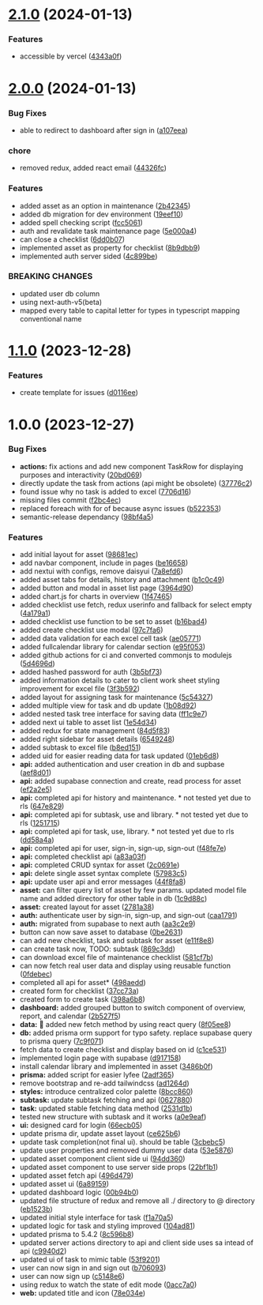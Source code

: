 # [2.1.0](https://github.com/hrithiqball/asset-management-app/compare/v2.0.0...v2.1.0) (2024-01-13)


### Features

* accessible by vercel ([4343a0f](https://github.com/hrithiqball/asset-management-app/commit/4343a0fac64aa419c90b7ec1b85ce67fee0a40a0))

# [2.0.0](https://github.com/hrithiqball/asset-management-app/compare/v1.1.0...v2.0.0) (2024-01-13)


### Bug Fixes

* able to redirect to dashboard after sign in ([a107eea](https://github.com/hrithiqball/asset-management-app/commit/a107eeab69667a6caff6bc361c21ba547ab21222))


### chore

* removed redux, added react email ([44326fc](https://github.com/hrithiqball/asset-management-app/commit/44326fc1c4bbd5f04568afd7d40ff75cf847d877))


### Features

* added asset as an option in maintenance ([2b42345](https://github.com/hrithiqball/asset-management-app/commit/2b423450346c40f76e250d7ae49230c7384e4f02))
* added db migration for dev environment ([19eef10](https://github.com/hrithiqball/asset-management-app/commit/19eef109192b3ba78c8ce07f7fb1e9b07203cc7f))
* added spell checking script ([fcc5061](https://github.com/hrithiqball/asset-management-app/commit/fcc50616f952866ce6dae2085abe63656712fbd3))
* auth and revalidate task maintenance page ([5e000a4](https://github.com/hrithiqball/asset-management-app/commit/5e000a4d195e538dd91beb740e183c25f3bd8c2d))
* can close a checklist ([6dd0b07](https://github.com/hrithiqball/asset-management-app/commit/6dd0b07c8ef665e80b880c636f7a3014b4eff9ec))
* implemented asset as property for checklist ([8b9dbb9](https://github.com/hrithiqball/asset-management-app/commit/8b9dbb9e16f20a1afe72322f241788df9924fcc9))
* implemented auth server sided ([4c899be](https://github.com/hrithiqball/asset-management-app/commit/4c899be9473a125b9eb1ea3462a9b2177a07b893))


### BREAKING CHANGES

* updated user db column
* using next-auth-v5(beta)
* mapped every table to capital letter for types in typescript mapping conventional name

# [1.1.0](https://github.com/hrithiqball/asset-management-app/compare/v1.0.0...v1.1.0) (2023-12-28)

### Features

- create template for issues ([d0116ee](https://github.com/hrithiqball/asset-management-app/commit/d0116eed39939bcad99f7087f69e908ef9b3d47c))

# 1.0.0 (2023-12-27)

### Bug Fixes

- **actions:** fix actions and add new component TaskRow for displaying purposes and interactivity ([20bd069](https://github.com/hrithiqball/asset-management-app/commit/20bd069c5d9552f445e2f0050464903685d98121))
- directly update the task from actions (api might be obsolete) ([37776c2](https://github.com/hrithiqball/asset-management-app/commit/37776c20c4b7edb7250f89257a83d0533240f444))
- found issue why no task is added to excel ([7706d16](https://github.com/hrithiqball/asset-management-app/commit/7706d16f4d0a17e5aae6c6f46fcff4ea3df56683))
- missing files commit ([f2bc4ec](https://github.com/hrithiqball/asset-management-app/commit/f2bc4ec70da51db1ee49f88dadef66a5cf4268d4))
- replaced foreach with for of because async issues ([b522353](https://github.com/hrithiqball/asset-management-app/commit/b5223534ebe3b73823f1a3e97f0eee0d7855114f))
- semantic-release dependancy ([98bf4a5](https://github.com/hrithiqball/asset-management-app/commit/98bf4a5963a6f825722169bd5a29d51e3a95931d))

### Features

- add initial layout for asset ([98681ec](https://github.com/hrithiqball/asset-management-app/commit/98681ece113990587a1b31fe785ca90ae324b886))
- add navbar component, include in pages ([be16658](https://github.com/hrithiqball/asset-management-app/commit/be166589a2557ee5b8fd3998f0c222d1725c12fb))
- add nextui with configs, remove daisyui ([7a8efd6](https://github.com/hrithiqball/asset-management-app/commit/7a8efd6bc6b5f46e04ceb5964aa493991ff3b5f1))
- added asset tabs for details, history and attachment ([b1c0c49](https://github.com/hrithiqball/asset-management-app/commit/b1c0c492a3f8abbd141a7fa2f6a2293930a8ed71))
- added button and modal in asset list page ([3964d90](https://github.com/hrithiqball/asset-management-app/commit/3964d907bdda047c52af65020f6adb74aa3deffa))
- added chart.js for charts in overview ([1f47465](https://github.com/hrithiqball/asset-management-app/commit/1f47465be744b00b1da3230950ac40a832ab0256))
- added checklist use fetch, redux userinfo and fallback for select empty ([4a179a1](https://github.com/hrithiqball/asset-management-app/commit/4a179a1d7beeb702e5b5910f82c36745d537d88c))
- added checklist use function to be set to asset ([b16bad4](https://github.com/hrithiqball/asset-management-app/commit/b16bad4de07cdfe5177f0855f35222bc93625d38))
- added create checklist use modal ([97c7fa6](https://github.com/hrithiqball/asset-management-app/commit/97c7fa67eda6784487bcd2f498dd1ce4583b3025))
- added data validation for each excel cell task ([ae05771](https://github.com/hrithiqball/asset-management-app/commit/ae057710e6d92c9ec5309b9a9c2d0c9321f496cd))
- added fullcalendar library for calendar section ([e95f053](https://github.com/hrithiqball/asset-management-app/commit/e95f053599c37e744e5ed3fceeb77c405b7bf50c))
- added github actions for ci and converted commonjs to modulejs ([5d4696d](https://github.com/hrithiqball/asset-management-app/commit/5d4696ddba6c05067b3334caff5a74b008ffd39e))
- added hashed password for auth ([3b5bf73](https://github.com/hrithiqball/asset-management-app/commit/3b5bf73378a7176527b31d95189854545ba71737))
- added information details to cater to client work sheet styling improvement for excel file ([3f3b592](https://github.com/hrithiqball/asset-management-app/commit/3f3b5927f38d70d137120183ac97ef529672c077))
- added layout for assigning task for maintenance ([5c54327](https://github.com/hrithiqball/asset-management-app/commit/5c5432786c35032cf15e440ff934086be1e4868a))
- added multiple view for task and db update ([1b08d92](https://github.com/hrithiqball/asset-management-app/commit/1b08d92e63415b870531182bef923b8284d645b0))
- added nested task tree interface for saving data ([ff1c9e7](https://github.com/hrithiqball/asset-management-app/commit/ff1c9e7d531a5d27c50595f3d1c8eb6414aeccae))
- added next ui table to asset list ([1e54d34](https://github.com/hrithiqball/asset-management-app/commit/1e54d34268f122e44693c00d279d505e74efea03))
- added redux for state management ([84d5f83](https://github.com/hrithiqball/asset-management-app/commit/84d5f8333d6f55f96c307230afb64f34e55e5e15))
- added right sidebar for asset details ([6549248](https://github.com/hrithiqball/asset-management-app/commit/654924825827483885a682a43a7f6fc09adf9e2d))
- added subtask to excel file ([b8ed151](https://github.com/hrithiqball/asset-management-app/commit/b8ed15181a966cae2171f1a40d12d729436ebd94))
- added uid for easier reading data for task updated ([01eb6d8](https://github.com/hrithiqball/asset-management-app/commit/01eb6d86d4ddb5a0c6998f5adaf075ee4b795d04))
- **api:** added authentication and user creation in db and supbase ([aef8d01](https://github.com/hrithiqball/asset-management-app/commit/aef8d0173539644eae870ae70b016388080c89f5))
- **api:** added supabase connection and create, read process for asset ([ef2a2e5](https://github.com/hrithiqball/asset-management-app/commit/ef2a2e591aab7cdd3023152cae978f011322fd90))
- **api:** completed api for history and maintenance. \* not tested yet due to rls ([647e829](https://github.com/hrithiqball/asset-management-app/commit/647e829f6943698604cb866d69bec013802bc758))
- **api:** completed api for subtask, use and library. \* not tested yet due to rls ([1251715](https://github.com/hrithiqball/asset-management-app/commit/1251715f476c23f7159b358c5f013019f2e45e20))
- **api:** completed api for task, use, library. \* not tested yet due to rls ([dd58a4a](https://github.com/hrithiqball/asset-management-app/commit/dd58a4aabe3d0831898b6b8e9258b2e2a78c2e4d))
- **api:** completed api for user, sign-in, sign-up, sign-out ([f48fe7e](https://github.com/hrithiqball/asset-management-app/commit/f48fe7e572abfe1cc5bfb4aebf9e563c902eb237))
- **api:** completed checklist api ([a83a03f](https://github.com/hrithiqball/asset-management-app/commit/a83a03f75aa6d79146fc6816d13f0d3ddc88d943))
- **api:** completed CRUD syntax for asset ([2c0691e](https://github.com/hrithiqball/asset-management-app/commit/2c0691e1b42474e3d67da8abfe4f1eb702ade974))
- **api:** delete single asset syntax complete ([57983c5](https://github.com/hrithiqball/asset-management-app/commit/57983c548a240d008dd5b453399fe12e2b13a680))
- **api:** update user api and error messages ([44f8fa8](https://github.com/hrithiqball/asset-management-app/commit/44f8fa8fae4432849ace671524ca3af0e1b6e79b))
- **asset:** can filter query list of asset by few params. updated model file name and added directory for other table in db ([1c9d88c](https://github.com/hrithiqball/asset-management-app/commit/1c9d88c1d282ace9c57a59fcdafe209b5b6dcdb7))
- **asset:** created layout for asset ([2781a38](https://github.com/hrithiqball/asset-management-app/commit/2781a38f8cd06308405aca9656bdf7cd0efd7cfd))
- **auth:** authenticate user by sign-in, sign-up, and sign-out ([caa1791](https://github.com/hrithiqball/asset-management-app/commit/caa1791ac6f266e7e2d8936fa1940ce8f28e540f))
- **auth:** migrated from supabase to next auth ([aa3c2e9](https://github.com/hrithiqball/asset-management-app/commit/aa3c2e9e5d5e747fbfdb92f06c1dbb36c4195a02))
- button can now save asset to database ([0be2631](https://github.com/hrithiqball/asset-management-app/commit/0be2631ca607543e2ed7bc00e80960748d9569e8))
- can add new checklist, task and subtask for asset ([e11f8e8](https://github.com/hrithiqball/asset-management-app/commit/e11f8e8ae93a40ed6e08fe3e6a325be2e249ad5f))
- can create task now, TODO: subtask ([869c3dd](https://github.com/hrithiqball/asset-management-app/commit/869c3dd79c1819fab9887264aa586c290fec1938))
- can download excel file of maintenance checklist ([581cf7b](https://github.com/hrithiqball/asset-management-app/commit/581cf7b3995aa0ff3d5e8401a364fce6a5f29ce5))
- can now fetch real user data and display using reusable function ([0fdebec](https://github.com/hrithiqball/asset-management-app/commit/0fdebecaa835547d98dbcfcd5ca3a46ae03976d7))
- completed all api for asset\* ([498aedd](https://github.com/hrithiqball/asset-management-app/commit/498aedd2d584cca4f6a73d907f43454844edeafc))
- created form for checklist ([37cc73a](https://github.com/hrithiqball/asset-management-app/commit/37cc73aa60f2ce06f51b580873257ff0b3b62c8e))
- created form to create task ([398a6b8](https://github.com/hrithiqball/asset-management-app/commit/398a6b8dc90d010f1f24ccaa210dd4121abc51a3))
- **dashboard:** added grouped button to switch component of overview, report, and calendar ([2b527f5](https://github.com/hrithiqball/asset-management-app/commit/2b527f5351ecae2527909a0809451dc1c3c11b0c))
- **data:** :bricks: added new fetch method by using react query ([8f05ee8](https://github.com/hrithiqball/asset-management-app/commit/8f05ee8e0ede1ef79783f8a0b53a04a676170add))
- **db:** added prisma orm support for typo safety. replace supabase query to prisma query ([7c9f071](https://github.com/hrithiqball/asset-management-app/commit/7c9f07196c4f7f61931c10817f4003fb4163bc1b))
- fetch data to create checklist and display based on id ([c1ce531](https://github.com/hrithiqball/asset-management-app/commit/c1ce5318060769086b1195d8c4493c3716de993e))
- implemented login page with supabase ([d917158](https://github.com/hrithiqball/asset-management-app/commit/d917158a50d0bd12c9d5fc6ee7025a84400f9023))
- install calendar library and implemented in asset ([3486b0f](https://github.com/hrithiqball/asset-management-app/commit/3486b0fcda8e7876591d1294df5fb9df67e76de4))
- **prisma:** added script for easier lyfee ([2adf365](https://github.com/hrithiqball/asset-management-app/commit/2adf3650ed7c2e8c9706cce568e1938fe8489ba3))
- remove bootstrap and re-add tailwindcss ([ad1264d](https://github.com/hrithiqball/asset-management-app/commit/ad1264d6cee2dfe42e6e523e5ad4a77d74d36bb0))
- **styles:** introduce centralized color palette ([8bcc860](https://github.com/hrithiqball/asset-management-app/commit/8bcc860fbc17da0bc6ebd37ed45047c4b74a65ce))
- **subtask:** update subtask fetching and api ([0627880](https://github.com/hrithiqball/asset-management-app/commit/0627880bbb0e10352f9ec30520263e64a0fabbcd))
- **task:** updated stable fetching data method ([2531d1b](https://github.com/hrithiqball/asset-management-app/commit/2531d1b100ef314fb9f0ed65fdf082f798628c75))
- tested new structure with subtask and it works ([a0e9eaf](https://github.com/hrithiqball/asset-management-app/commit/a0e9eaf13b0a7232a5ca619493698336b932b102))
- **ui:** designed card for login ([66ecb05](https://github.com/hrithiqball/asset-management-app/commit/66ecb054c4e541576262fd25019e21cccb0207b7))
- update prisma dir, update asset layout ([ce625b6](https://github.com/hrithiqball/asset-management-app/commit/ce625b60c042fd47c2fa3c78c631b9ca2ce9a250))
- update task completion(not final ui). should be table ([3cbebc5](https://github.com/hrithiqball/asset-management-app/commit/3cbebc554de24d7b15fdf36c61331e851a03a7b1))
- update user properties and removed dummy user data ([53e5876](https://github.com/hrithiqball/asset-management-app/commit/53e58766ba3bf4737afa80331b12f95d402eb4f8))
- updated asset component client side ui ([94dd360](https://github.com/hrithiqball/asset-management-app/commit/94dd360728749cbf2974ff2a0cab1037ca81a21d))
- updated asset component to use server side props ([22bf1b1](https://github.com/hrithiqball/asset-management-app/commit/22bf1b1527ece101bd1a6d1e21c48a93333b6d39))
- updated asset fetch api ([496d479](https://github.com/hrithiqball/asset-management-app/commit/496d47919f096b8f6453824654807591f2369591))
- updated asset ui ([6a89159](https://github.com/hrithiqball/asset-management-app/commit/6a89159ca7fb968c6f81e505499c4680473c2491))
- updated dashboard logic ([00b94b0](https://github.com/hrithiqball/asset-management-app/commit/00b94b026c9b0f030057f87a3aa410ca936e56eb))
- updated file structure of redux and remove all ./ directory to @ directory ([eb1523b](https://github.com/hrithiqball/asset-management-app/commit/eb1523b63091a177f88cdd48a384942833e6d6a2))
- updated initial style interface for task ([f1a70a5](https://github.com/hrithiqball/asset-management-app/commit/f1a70a505b3d16a6f97991063668afb6884e172b))
- updated logic for task and styling improved ([104ad81](https://github.com/hrithiqball/asset-management-app/commit/104ad81c3d746d115ccf58b2fca3cf99b9153ce2))
- updated prisma to 5.4.2 ([8c596b8](https://github.com/hrithiqball/asset-management-app/commit/8c596b8595f1644dd81bdaec0c5fa5192f53b5fa))
- updated server actions directory to api and client side uses sa intead of api ([c9940d2](https://github.com/hrithiqball/asset-management-app/commit/c9940d2884ac3b5a71068d61871c6fa4945d6c5d))
- updated ui of task to mimic table ([53f9201](https://github.com/hrithiqball/asset-management-app/commit/53f9201e8ba0fbf48725491cef4ed35fec7bae28))
- user can now sign in and sign out ([b706093](https://github.com/hrithiqball/asset-management-app/commit/b706093d001e287aa5300c04ea14e96a23631830))
- user can now sign up ([c5148e6](https://github.com/hrithiqball/asset-management-app/commit/c5148e6a3460d2646ef5e71065c4f199ae8abf30))
- using redux to watch the state of edit mode ([0acc7a0](https://github.com/hrithiqball/asset-management-app/commit/0acc7a0a460bda3c679d26e32a49338c614c006c))
- **web:** updated title and icon ([78e034e](https://github.com/hrithiqball/asset-management-app/commit/78e034e2e807556ca012c72683208352841768cd))
